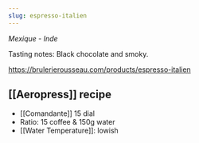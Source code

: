 ```yaml
---
slug: espresso-italien
---
```


*Mexique - Inde*

Tasting notes: Black chocolate and smoky.

https://brulerierousseau.com/products/espresso-italien

## [[Aeropress]] recipe

- [[Comandante]] 15 dial
- Ratio: 15 coffee & 150g water
- [[Water Temperature]]: lowish